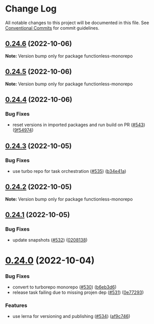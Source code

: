 # Change Log

All notable changes to this project will be documented in this file.
See [Conventional Commits](https://conventionalcommits.org) for commit guidelines.

## [0.24.6](https://github.com/functionless/functionless/compare/v0.24.5...v0.24.6) (2022-10-06)

**Note:** Version bump only for package functionless-monorepo





## [0.24.5](https://github.com/functionless/functionless/compare/v0.24.4...v0.24.5) (2022-10-06)

**Note:** Version bump only for package functionless-monorepo





## [0.24.4](https://github.com/functionless/functionless/compare/v0.24.3...v0.24.4) (2022-10-06)


### Bug Fixes

* reset versions in imported packages and run build on PR ([#543](https://github.com/functionless/functionless/issues/543)) ([9f54974](https://github.com/functionless/functionless/commit/9f549743050666a9ee7b259076fdde1079121ccf))





## [0.24.3](https://github.com/functionless/functionless/compare/v0.24.2...v0.24.3) (2022-10-05)


### Bug Fixes

* use turbo repo for task orchestration ([#535](https://github.com/functionless/functionless/issues/535)) ([b34e41a](https://github.com/functionless/functionless/commit/b34e41ac95c782539bdcc65cf6a10202bf3f31fe))





## [0.24.2](https://github.com/functionless/functionless/compare/v0.24.1...v0.24.2) (2022-10-05)

**Note:** Version bump only for package functionless-monorepo





## [0.24.1](https://github.com/functionless/functionless/compare/v0.24.0...v0.24.1) (2022-10-05)


### Bug Fixes

* update snapshots ([#532](https://github.com/functionless/functionless/issues/532)) ([0208138](https://github.com/functionless/functionless/commit/0208138fd46ea11d9c35990cf741fa424078b65a))





# [0.24.0](https://github.com/functionless/functionless/compare/v0.23.6...v0.24.0) (2022-10-04)


### Bug Fixes

* convert to turborepo monorepo ([#530](https://github.com/functionless/functionless/issues/530)) ([b6eb3d6](https://github.com/functionless/functionless/commit/b6eb3d6bc017ad4f83cf059708ac13d804f40a0b))
* release task failing due to missing projen dep ([#531](https://github.com/functionless/functionless/issues/531)) ([0e77293](https://github.com/functionless/functionless/commit/0e77293ef68388652c6c274184ea4e10fa1767c1))


### Features

* use lerna for versioning and publishing ([#534](https://github.com/functionless/functionless/issues/534)) ([af9c746](https://github.com/functionless/functionless/commit/af9c7468e5bca9e1780a033102fc985e5f92d88b))
